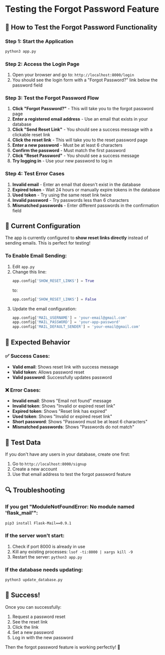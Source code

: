 # Testing the Forgot Password Feature

## 🧪 How to Test the Forgot Password Functionality

### Step 1: Start the Application
```bash
python3 app.py
```

### Step 2: Access the Login Page
1. Open your browser and go to: `http://localhost:8000/login`
2. You should see the login form with a "Forgot Password?" link below the password field

### Step 3: Test the Forgot Password Flow
1. **Click "Forgot Password?"** - This will take you to the forgot password page
2. **Enter a registered email address** - Use an email that exists in your database
3. **Click "Send Reset Link"** - You should see a success message with a clickable reset link
4. **Click the reset link** - This will take you to the reset password page
5. **Enter a new password** - Must be at least 6 characters
6. **Confirm the password** - Must match the first password
7. **Click "Reset Password"** - You should see a success message
8. **Try logging in** - Use your new password to log in

### Step 4: Test Error Cases
1. **Invalid email** - Enter an email that doesn't exist in the database
2. **Expired token** - Wait 24 hours or manually expire tokens in the database
3. **Used token** - Try using the same reset link twice
4. **Invalid password** - Try passwords less than 6 characters
5. **Mismatched passwords** - Enter different passwords in the confirmation field

## 🔧 Current Configuration

The app is currently configured to **show reset links directly** instead of sending emails. This is perfect for testing!

### To Enable Email Sending:
1. Edit `app.py`
2. Change this line:
   ```python
   app.config['SHOW_RESET_LINKS'] = True
   ```
   to:
   ```python
   app.config['SHOW_RESET_LINKS'] = False
   ```
3. Update the email configuration:
   ```python
   app.config['MAIL_USERNAME'] = 'your-email@gmail.com'
   app.config['MAIL_PASSWORD'] = 'your-app-password'
   app.config['MAIL_DEFAULT_SENDER'] = 'your-email@gmail.com'
   ```

## 📝 Expected Behavior

### ✅ Success Cases:
- **Valid email**: Shows reset link with success message
- **Valid token**: Allows password reset
- **Valid password**: Successfully updates password

### ❌ Error Cases:
- **Invalid email**: Shows "Email not found" message
- **Invalid token**: Shows "Invalid or expired reset link"
- **Expired token**: Shows "Reset link has expired"
- **Used token**: Shows "Invalid or expired reset link"
- **Short password**: Shows "Password must be at least 6 characters"
- **Mismatched passwords**: Shows "Passwords do not match"

## 🎯 Test Data

If you don't have any users in your database, create one first:
1. Go to `http://localhost:8000/signup`
2. Create a new account
3. Use that email address to test the forgot password feature

## 🔍 Troubleshooting

### If you get "ModuleNotFoundError: No module named 'flask_mail'":
```bash
pip3 install Flask-Mail==0.9.1
```

### If the server won't start:
1. Check if port 8000 is already in use
2. Kill any existing processes: `lsof -ti:8000 | xargs kill -9`
3. Restart the server: `python3 app.py`

### If the database needs updating:
```bash
python3 update_database.py
```

## 🎉 Success!

Once you can successfully:
1. Request a password reset
2. See the reset link
3. Click the link
4. Set a new password
5. Log in with the new password

Then the forgot password feature is working perfectly! 🚀 